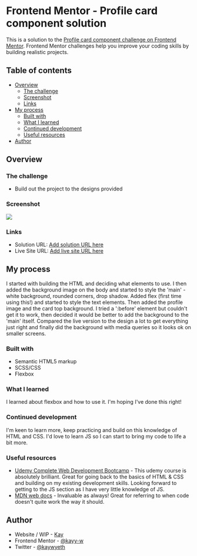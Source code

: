 # Frontend Mentor - Profile card component solution

This is a solution to the [Profile card component challenge on Frontend Mentor](https://www.frontendmentor.io/challenges/profile-card-component-cfArpWshJ). Frontend Mentor challenges help you improve your coding skills by building realistic projects. 

## Table of contents

- [Overview](#overview)
  - [The challenge](#the-challenge)
  - [Screenshot](#screenshot)
  - [Links](#links)
- [My process](#my-process)
  - [Built with](#built-with)
  - [What I learned](#what-i-learned)
  - [Continued development](#continued-development)
  - [Useful resources](#useful-resources)
- [Author](#author)

## Overview

### The challenge

- Build out the project to the designs provided

### Screenshot

![](screenshot/screenshot.jpg)


### Links

- Solution URL: [Add solution URL here](https://kayy-w.github.io/Profile-card)
- Live Site URL: [Add live site URL here](https://kayy-w.github.io/Profile-card)

## My process

I started with building the HTML and deciding what elements to use. I then added the background image on the body and started to style the 'main' - white background, rounded corners, drop shadow. Added flex (first time using this!) and started to style the text elements. Then added the profile image and the card top background. I tried a ':before' element but couldn't get it to work, then decided it would be better to add the background to the 'main' itself. Compared the live version to the design a lot to get everything just right and finally did the background with media queries so it looks ok on smaller screens.

### Built with

- Semantic HTML5 markup
- SCSS/CSS
- Flexbox

### What I learned

I learned about flexbox and how to use it. I'm hoping I've done this right!

### Continued development

I'm keen to learn more, keep practicing and build on this knowledge of HTML and CSS. I'd love to learn JS so I can start to bring my code to life a bit more.

### Useful resources

- [Udemy Complete Web Development Bootcamp](https://www.udemy.com/course/the-complete-web-development-bootcamp/) - This udemy course is absolutely brilliant. Great for going back to the basics of HTML & CSS and building on my existing development skills. Looking forward to getting to the JS section as I have very little knowledge of JS.
- [MDN web docs](https://developer.mozilla.org/en-US/docs) - Invaluable as always! Great for referring to when code doesn't quite work the way it should.

## Author

- Website / WIP - [Kay](https://www.kaywyeth.co.uk)
- Frontend Mentor - [@kayy-w](https://www.frontendmentor.io/profile/kayy-w)
- Twitter - [@kaywyeth](https://www.twitter.com/kaywyeth)